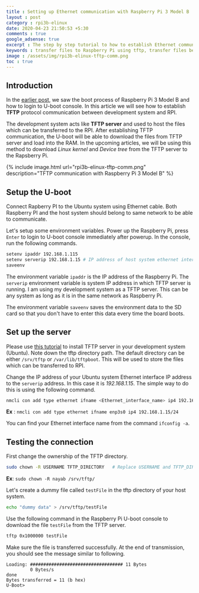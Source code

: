 ```yaml
---
title : Setting up Ethernet communication with Raspberry Pi 3 Model B
layout : post
category : rpi3b-elinux
date: 2020-04-23 21:50:53 +5:30
comments : true
google_adsense: true
excerpt : The step by step tutorial to how to establish Ethernet communication using TFTP protocol with Raspberry Pi 3 Model B and to transfer files using TFTP to Raspberry Pi U-Boot.
keywords : transfer files to Raspberry Pi using tftp, transfer files between PC and Raspberry Pi, transfer files from Ubuntu to Raspberry PI, Raspberry Pi tftpboot.
image : /assets/img/rpi3b-elinux-tftp-comm.png
toc : true
---
```

## Introduction
In the [earlier post](/rpi3b-elinux/embedded-linux-rpi3-030-boot-process.html), we saw the boot process of Raspberry Pi 3 Model B and how to login to U-boot console. In this article we will see how to establish **TFTP** protocol communication between development system and RPI.

The development system acts like **TFTP server** and used to host the files which can be transferred to the RPI. After establishing TFTP communication, the U-boot will be able to download the files from TFTP server and load into the RAM. In the upcoming articles, we will be using this method to download *Linux kernel* and *Device tree* from the TFTP server to the Rapsberry Pi.

{% include image.html url="rpi3b-elinux-tftp-comm.png" description="TFTP communication with Raspberry Pi 3 Model B" %}

## Setup the U-boot
Connect Rapberry PI to the Ubuntu system using Ethernet cable. Both Raspberry PI and the host system should belong to same network to be able to communicate.

Let's setup some environment variables. Power up the Raspberry Pi, press `Enter` to login to U-boot console immediately after powerup. In the console, run the following commands.
```bash
setenv ipaddr 192.168.1.115
setenv serverip 192.168.1.15 # IP address of host system ethernet interface
saveenv
```
The environment variable `ipaddr` is the IP address of the Raspberry Pi. The `serverip` environment variable is system IP address in which TFTP server is running. I am using my development system as a TFTP server. This can be any system as long as it is in the same network as Raspberry Pi.

The environment variable `saveenv` saves the environment data to the SD card so that you don't have to enter this data every time the board boots.

## Set up the server
Please use [this tutorial](/linux/install-tftpserver.html) to install TFTP server in your development system (Ubuntu). Note down the tftp directory path. The default directory can be either `/srv/tftp` or `/var/lib/tftpboot`. This will be used to store the files which can be transferred to RPI.

Change the IP address of your Ubuntu system Ethernet interface IP address to the `serverip` address. In this case it is *192.168.1.15*. The simple way to do this is using the following command.

```bash
nmcli con add type ethernet ifname <Ethernet_interface_name> ip4 192.168.1.15/24
```
**Ex** : `nmcli con add type ethernet ifname enp3s0 ip4 192.168.1.15/24`

You can find your Ethernet interface name from the command `ifconfig -a`.

## Testing the connection
First change the ownership of the TFTP directory.
```bash
sudo chown -R USERNAME TFTP_DIRECTORY	# Replace USERNAME and TFTP_DIRECTORY with yours
```
**Ex**: `sudo chown -R nayab /srv/tftp/`

Let's create a dummy file called `testFile` in the tftp directory of your host system.
```bash
echo "dummy data" > /srv/tftp/testFile
```

Use the following command in the Raspberry Pi U-boot console to download the file `testFile` from the TFTP server.
```bash
tftp 0x1000000 testFile
```
Make sure the file is transferred successfully. At the end of transmission, you should see the message similar to following.
```
Loading: ################################### 11 Bytes
         0 Bytes/s
done
Bytes transferred = 11 (b hex)
U-Boot>
```
<!--
Other useful official pages :
 - [Device tree](https://www.raspberrypi.org/documentation/configuration/device-tree.md)
 - [Conditional filters](https://www.raspberrypi.org/documentation/configuration/config-txt/conditional.md)
 - [LED warning flash codes](https://www.raspberrypi.org/documentation/configuration/led_blink_warnings.md)
-->
